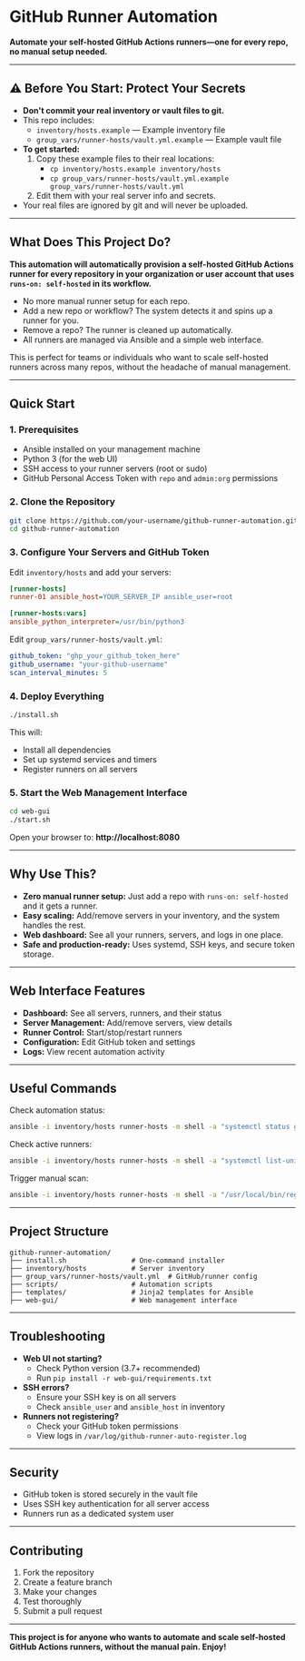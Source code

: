 # GitHub Runner Automation

**Automate your self-hosted GitHub Actions runners—one for every repo, no manual setup needed.**

---

## ⚠️ Before You Start: Protect Your Secrets

- **Don't commit your real inventory or vault files to git.**
- This repo includes:
  - `inventory/hosts.example` — Example inventory file
  - `group_vars/runner-hosts/vault.yml.example` — Example vault file
- **To get started:**
  1. Copy these example files to their real locations:
     - `cp inventory/hosts.example inventory/hosts`
     - `cp group_vars/runner-hosts/vault.yml.example group_vars/runner-hosts/vault.yml`
  2. Edit them with your real server info and secrets.
- Your real files are ignored by git and will never be uploaded.

---

## What Does This Project Do?

**This automation will automatically provision a self-hosted GitHub Actions runner for every repository in your organization or user account that uses `runs-on: self-hosted` in its workflow.**

- No more manual runner setup for each repo.
- Add a new repo or workflow? The system detects it and spins up a runner for you.
- Remove a repo? The runner is cleaned up automatically.
- All runners are managed via Ansible and a simple web interface.

This is perfect for teams or individuals who want to scale self-hosted runners across many repos, without the headache of manual management.

---

## Quick Start

### 1. Prerequisites

- Ansible installed on your management machine
- Python 3 (for the web UI)
- SSH access to your runner servers (root or sudo)
- GitHub Personal Access Token with `repo` and `admin:org` permissions

### 2. Clone the Repository

```bash
git clone https://github.com/your-username/github-runner-automation.git
cd github-runner-automation
```

### 3. Configure Your Servers and GitHub Token

Edit `inventory/hosts` and add your servers:

```ini
[runner-hosts]
runner-01 ansible_host=YOUR_SERVER_IP ansible_user=root

[runner-hosts:vars]
ansible_python_interpreter=/usr/bin/python3
```

Edit `group_vars/runner-hosts/vault.yml`:

```yaml
github_token: "ghp_your_github_token_here"
github_username: "your-github-username"
scan_interval_minutes: 5
```

### 4. Deploy Everything

```bash
./install.sh
```

This will:

- Install all dependencies
- Set up systemd services and timers
- Register runners on all servers

### 5. Start the Web Management Interface

```bash
cd web-gui
./start.sh
```

Open your browser to: **http://localhost:8080**

---

## Why Use This?

- **Zero manual runner setup:** Just add a repo with `runs-on: self-hosted` and it gets a runner.
- **Easy scaling:** Add/remove servers in your inventory, and the system handles the rest.
- **Web dashboard:** See all your runners, servers, and logs in one place.
- **Safe and production-ready:** Uses systemd, SSH keys, and secure token storage.

---

## Web Interface Features

- **Dashboard:** See all servers, runners, and their status
- **Server Management:** Add/remove servers, view details
- **Runner Control:** Start/stop/restart runners
- **Configuration:** Edit GitHub token and settings
- **Logs:** View recent automation activity

---

## Useful Commands

Check automation status:

```bash
ansible -i inventory/hosts runner-hosts -m shell -a "systemctl status github-runner-auto-register.timer"
```

Check active runners:

```bash
ansible -i inventory/hosts runner-hosts -m shell -a "systemctl list-units --type=service | grep github-runner"
```

Trigger manual scan:

```bash
ansible -i inventory/hosts runner-hosts -m shell -a "/usr/local/bin/register-github-runners"
```

---

## Project Structure

```
github-runner-automation/
├── install.sh                # One-command installer
├── inventory/hosts           # Server inventory
├── group_vars/runner-hosts/vault.yml  # GitHub/runner config
├── scripts/                  # Automation scripts
├── templates/                # Jinja2 templates for Ansible
├── web-gui/                  # Web management interface
```

---

## Troubleshooting

- **Web UI not starting?**
  - Check Python version (3.7+ recommended)
  - Run `pip install -r web-gui/requirements.txt`
- **SSH errors?**
  - Ensure your SSH key is on all servers
  - Check `ansible_user` and `ansible_host` in inventory
- **Runners not registering?**
  - Check your GitHub token permissions
  - View logs in `/var/log/github-runner-auto-register.log`

---

## Security

- GitHub token is stored securely in the vault file
- Uses SSH key authentication for all server access
- Runners run as a dedicated system user

---

## Contributing

1. Fork the repository
2. Create a feature branch
3. Make your changes
4. Test thoroughly
5. Submit a pull request

---

**This project is for anyone who wants to automate and scale self-hosted GitHub Actions runners, without the manual pain. Enjoy!**

